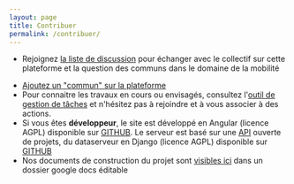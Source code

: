 ```yaml
---
layout: page
title: Contribuer
permalink: /contribuer/
---
```


<div id="content">

<tabset class="nav-tabs-project">
                    <tab heading="Echanger">
</tab>
</tabset>

- Rejoignez [la liste de discussion](https://groups.google.com/forum/#!forum/fabmobencommuns) pour échanger avec le collectif sur cette plateforme et la question des communs dans le domaine de la mobilité


 <tabset class="nav-tabs-project">
                    <tab heading="Agir">
</tab>
</tabset>

- [Ajoutez un "commun" sur la plateforme](http://communs.lafabriquedesmobilites.fr/#/c/newcommons)
- Pour connaitre les travaux en cours ou envisagés, consultez l'[outil de gestion de tâches](https://trello.com/b/qxKy2pMk/incubateur-autour-des-communs) et n'hésitez pas à rejoindre et à vous associer à des actions.
- Si vous êtes **développeur**, le site est développé en Angular (licence AGPL) disponible sur [GITHUB](http://github.com/fabmob/fabmob.github.io). Le serveur est basé sur une [API](http://data.patapouf.org/api/v0/) ouverte de projets, du dataserveur en Django (licence AGPL) disponible sur [GITHUB](https://github.com/commonsdev/dataserver/)
- Nos documents de construction du projet sont [visibles ici](https://drive.google.com/drive/u/0/folders/0BzUW0ZSBFWPeT0tpaUVYTFhocms?usp=docs_home) dans un dossier google docs éditable


</div>


